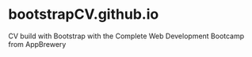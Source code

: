 # bootstrapCV.github.io
CV build with Bootstrap with the Complete Web Development Bootcamp from AppBrewery
